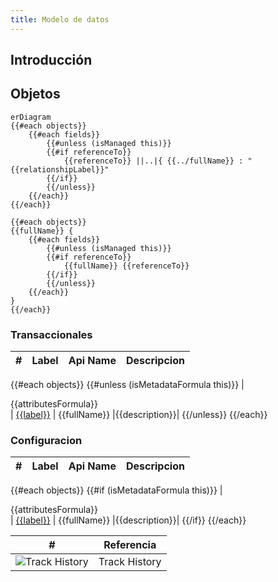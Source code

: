 ```yaml
---
title: Modelo de datos
---
```


## Introducción

## Objetos

<!-- START autogenerated-objects -->

```mermaid
erDiagram
{{#each objects}}
    {{#each fields}}
        {{#unless (isManaged this)}}
        {{#if referenceTo}}
            {{referenceTo}} ||..|{ {{../fullName}} : "{{relationshipLabel}}"
        {{/if}}
        {{/unless}}
    {{/each}}
{{/each}}

{{#each objects}}
{{fullName}} {
    {{#each fields}}
        {{#unless (isManaged this)}}
        {{#if referenceTo}}
            {{fullName}} {{referenceTo}}
        {{/if}}
        {{/unless}}
    {{/each}}
}
{{/each}}

```

### Transaccionales

| #   | Label | Api Name | Descripcion |
| --- | ----- | -------- | ----------- |
{{#each objects}}
{{#unless (isMetadataFormula this)}}
| <div class="icons">{{attributesFormula}}</div> | [{{label}}](/diccionarios/objects/{{fullName}}) | {{fullName}} |{{description}}|
{{/unless}}
{{/each}}

### Configuracion

| #   | Label | Api Name | Descripcion |
| --- | ----- | -------- | ----------- |
{{#each objects}}
{{#if (isMetadataFormula this)}}
| <div class="icons">{{attributesFormula}}</div> | [{{label}}](/diccionarios/objects/{{fullName}}) | {{fullName}} |{{description}}|
{{/if}}
{{/each}}

| #                                                              | Referencia    |
| -------------------------------------------------------------- | ------------- |
| <div class="icons">![Track History](/img/tracker_60.png)</div> | Track History |

<!-- END autogenerated-objects -->
